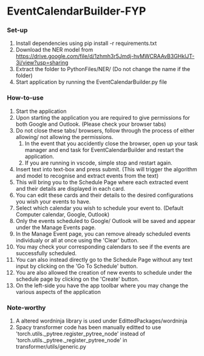 # EventCalendarBuilder-FYP

### Set-up
1. Install dependencies using pip install -r requirements.txt
2. Download the NER model from https://drive.google.com/file/d/1zhmh3r5Jmdj-hvMWCRAAvB3GHklJT-3i/view?usp=sharing
3. Extract the folder to PythonFiles/NER/ (Do not change the name if the folder)
4. Start application by running the EventCalendarBuilder.py file

### How-to-use
1.  Start the application
2.  Upon starting the application you are required to give permissions for both Google and Outlook. (Please check your browser tabs)
3.  Do not close these tabs/ browsers, follow through the process of either allowing/ not allowing the permissions.
    1. In the event that you accidently close the browser, open up your task manager and end task for EventCalendarBuilder and restart the application.
    2. If you are running in vscode, simple stop and restart again.
4.  Insert text into text-box and press submit. (This will trigger the algorithm and model to recognise and extract events from the text)
5.  This will bring you to the Schedule Page where each extracted event and their details are displayed in each card.
6.  You can edit these cards and their details to the desired configurations you wish your events to have.
7.  Select which calendar you wish to schedule your event to. (Default Computer calendar, Google, Outlook)
8.  Only the events scheduled to Google/ Outlook will be saved and appear under the Manage Events page.
9.  In the Manage Event page, you can remove already scheduled events individualy or all at once using the 'Clear' button.
10. You may check your corresponding calendars to see if the events are successfully scheduled.
11. You can also instead directly go to the Schedule Page without any text input by clicking on the 'Go To Schedule' button.
12. You are also allowed the creation of new events to schedule under the schedule page by clicking on the 'Create' button.
13. On the left-side you have the app toolbar where you may change the various aspects of the application

### Note-worthy
1. A altered wordninja library is used under EdittedPackages/wordninja
2. Spacy transformer code has been manually editted to use 'torch.utils._pytree.register_pytree_node' instead of 'torch.utils._pytree._register_pytree_node' in transformer/utils/generic.py